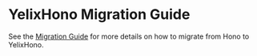 # YelixHono Migration Guide

See the [Migration Guide](MIGRATION_GUIDE.md) for more details on how to migrate from Hono to YelixHono.
